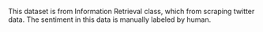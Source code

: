 This dataset is from Information Retrieval class, which from scraping twitter data. The sentiment in this data is manually labeled by human.
